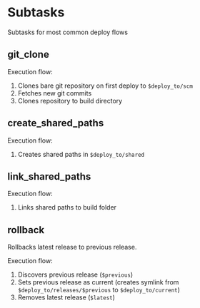 # Subtasks

Subtasks for most common deploy flows

## git_clone

Execution flow:

1. Clones bare git repository on first deploy to `$deploy_to/scm`
2. Fetches new git commits
3. Clones repository to build directory

## create_shared_paths

Execution flow:

1. Creates shared paths in `$deploy_to/shared`

## link_shared_paths

Execution flow:

1. Links shared paths to build folder

## rollback

Rollbacks latest release to previous release.

Execution flow:

1. Discovers previous release (`$previous`)
2. Sets previous release as current (creates symlink from `$deploy_to/releases/$previous` to `$deploy_to/current`)
3. Removes latest release (`$latest`)
